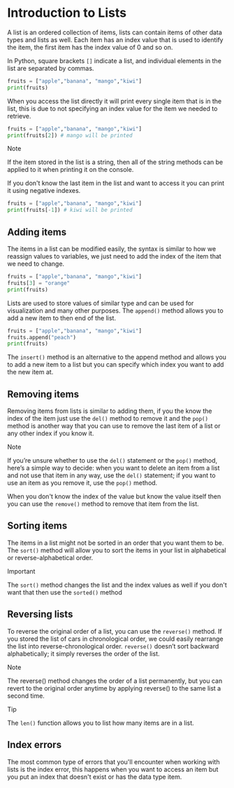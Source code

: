 # Introduction to Lists

A list is an ordered collection of items, lists can contain items of other data types and lists as well. Each item has an index value that is used to identify the item, the first item has the index value of 0 and so on.

In Python, square brackets `[]` indicate a list, and individual elements in the list are separated by commas.

```python
fruits = ["apple","banana", "mango","kiwi"]
print(fruits)
```

When you access the list directly it will print every single item that is in the list, this is due to not specifying an index value for the item we needed to retrieve.

```python
fruits = ["apple","banana", "mango","kiwi"]
print(fruits[2]) # mango will be printed
```

>[!NOTE]
>If the item stored in the list is a string, then all of the string methods can be applied to it when printing it on the console.

If you don't know the last item in the list and want to access it you can print it using negative indexes.

```python
fruits = ["apple","banana", "mango","kiwi"]
print(fruits[-1]) # kiwi will be printed
```

## Adding items

The items in a list can be modified easily, the syntax is similar to how we reassign values to variables, we just need to add the index of the item that we need to change.

```python
fruits = ["apple","banana", "mango","kiwi"]
fruits[3] = "orange"
print(fruits)
```

Lists are used to store values of similar type and can be used for visualization and many other purposes. The `append()` method allows you to add a new item to then end of the list.

```python
fruits = ["apple","banana", "mango","kiwi"]
fruits.append("peach")
print(fruits)
```

The `insert()` method is an alternative to the append method and allows you to add a new item to a list but you can specify which index you want to add the new item at.

## Removing items

Removing items from lists is similar to adding them, if you the know the index of the item just use the `del()` method to remove it and the `pop()` method is another way that you can use to remove the last item of a list or any other index if you know it.

>[!NOTE]
>If you’re unsure whether to use the `del()` statement or the `pop()` method, here’s a simple way to decide: when you want to delete an item from a list and not use that item in any way, use the `del()` statement; if you want to use an item as you remove it, use the `pop()` method.

When you don't know the index of the value but know the value itself then you can use the `remove()` method to remove that item from the list.

## Sorting items

The items in a list might not be sorted in an order that you want them to be. The `sort()` method will allow you to sort the items in your list in alphabetical or reverse-alphabetical order.

>[!IMPORTANT]
>The `sort()` method changes the list and the index values as well if you don't want that then use the `sorted()` method

## Reversing lists

To reverse the original order of a list, you can use the `reverse()` method. If you stored the list of cars in chronological order, we could easily rearrange the list into reverse-chronological order. `reverse()` doesn’t sort backward alphabetically; it simply reverses the order of the list.

> [!NOTE]
> The reverse() method changes the order of a list permanently, but you can revert to the original order anytime by applying reverse() to the same list a second time.

>[!TIP]
> The `len()` function allows you to list how many items are in a list.

## Index errors

The most common type of errors that you'll encounter when working with lists is the index error, this happens when you want to access an item but you put an index that doesn't exist or has the data type item.